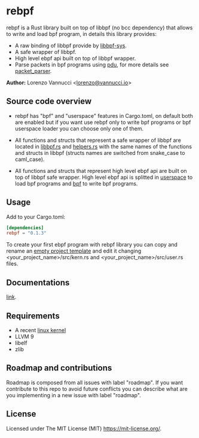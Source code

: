 # rebpf
rebpf is a Rust library built on top of libbpf (no bcc dependency) that allows to write and load bpf program, in details this library provides:

- A raw binding of libbpf provide by [libbpf-sys](https://github.com/alexforster/libbpf-sys).
- A safe wrapper of libbpf.
- High level ebpf api built on top of libbpf wrapper.
- Parse packets in bpf programs using [pdu](https://github.com/uccidibuti/pdu), for more details see [packet_parser](../examples/packet_parser).

**Author:** Lorenzo Vannucci \<lorenzo@vannucci.io\><br/>

## Source code overview
- rebpf has "bpf" and "userspace" features in Cargo.toml, on default both are enabled but if you want use rebpf only to write bpf programs or bpf userspace loader you can choose only one of them.

- All functions and structs that represent a safe wrapper of libbpf are located in [libbpf.rs](./src/libbpf.rs) and [helpers.rs](./src/helpers.rs) with the same names of the functions and structs in libbpf (structs names are switched from snake_case to caml_case).

- All functions and structs that represent high level ebpf api are built on top of libbpf safe wrapper. High level ebpf api is splitted in [userspace](./src/userspace/mod.rs) to load bpf programs and [bpf](./src/bpf/mod.rs) to write bpf programs.

## Usage
Add to your Cargo.toml:
```toml
[dependencies]
rebpf = "0.1.3"
```
To create your first ebpf program with rebpf library you can copy and rename an [empty project template](https://github.com/uccidibuti/rebpf/tree/master/examples/empty_project) and edit it changing <your_project_name>/src/kern.rs and <your_project_name>/src/user.rs files.

## Documentations
[link](https://docs.rs/rebpf/0.1.3/rebpf/).

## Requirements
- A recent [linux kernel](https://github.com/iovisor/bcc/blob/master/docs/kernel-versions.md)
- LLVM 9
- libelf
- zlib

## Roadmap and contributions
Roadmap is composed from all issues with label "roadmap". If you want contribute to this repo to avoid future conflicts you can describe what are you implementing in a new issue with label "roadmap".

## License
Licensed under The MIT License (MIT) https://mit-license.org/.
